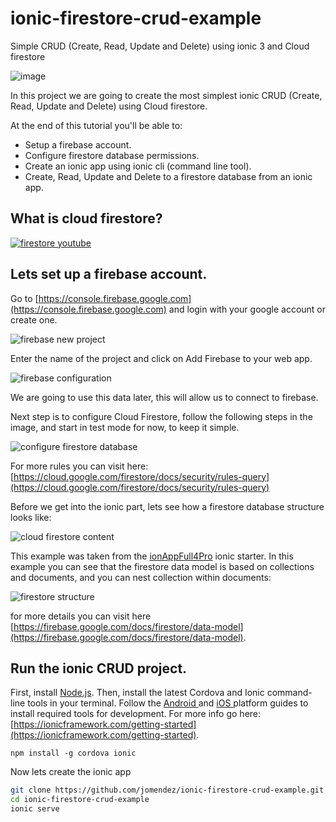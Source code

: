 # ionic-firestore-crud-example
Simple CRUD (Create, Read, Update and Delete) using ionic 3 and Cloud firestore

![image](https://user-images.githubusercontent.com/8228498/79777514-5c030b80-8305-11ea-9419-49a67dd317c5.png)

In this project we are going to create the most simplest ionic CRUD (Create, Read, Update and Delete) using Cloud firestore. 

At the end of this tutorial you\'ll be able to: 

- Setup a firebase account. 
- Configure firestore database permissions. 
- Create an ionic app using ionic cli (command line tool). 
- Create, Read, Update and Delete to a firestore database from an ionic app. 

## What is cloud firestore?

[![firestore youtube](http://img.youtube.com/vi/QcsAb2RR52c/0.jpg)](http://www.youtube.com/watch?v=QcsAb2RR52c "")

## Lets set up a firebase account.

Go to [https://console.firebase.google.com](https://console.firebase.google.com) and login with your google account or create one. 

![firebase new project](https://user-images.githubusercontent.com/8228498/79777692-9bc9f300-8305-11ea-86e4-a7f9569d37c9.png)

Enter the name of the project and click on Add Firebase to your web app.

![firebase configuration](https://user-images.githubusercontent.com/8228498/79777791-c6b44700-8305-11ea-8816-746c87bd5081.png)

We are going to use this data later, this will allow us to connect to firebase. 

Next step is to configure Cloud Firestore, follow the following steps in the image, and start in test mode for now, to keep it simple. 

![configure firestore database](https://user-images.githubusercontent.com/8228498/79781318-4db7ee00-830b-11ea-8f49-8b8f05d37d89.png)

For more rules you can visit here: [https://cloud.google.com/firestore/docs/security/rules-query](https://cloud.google.com/firestore/docs/security/rules-query)


Before we get into the ionic part, lets see how a firestore database structure looks like: 


![cloud firestore content](http://www.jomendez.com/wp-content/uploads/2018/03/cloud-firestore.gif)

This example was taken from the [ionAppFull4Pro](https://www.jomendez.com/ionic-boilerplate-full-app/) ionic starter. 
In this example you can see that the firestore data model is based on collections and documents, and you can nest collection within documents: 

![firestore structure](https://user-images.githubusercontent.com/8228498/79781673-d20a7100-830b-11ea-8ade-b3af2b2f96e8.png)

for more details you can visit here [https://firebase.google.com/docs/firestore/data-model](https://firebase.google.com/docs/firestore/data-model). 

## Run the ionic CRUD project.

First, install [Node.js](http://nodejs.org/). Then, install the latest Cordova and Ionic command-line tools in your terminal. Follow the [Android ](https://cordova.apache.org/docs/en/latest/guide/platforms/android) and [iOS ](https://cordova.apache.org/docs/en/latest/guide/platforms/ios) platform guides to install required tools for development. For more info go here: [https://ionicframework.com/getting-started](https://ionicframework.com/getting-started). 

```
npm install -g cordova ionic
```

Now lets create the ionic app 

```bash
git clone https://github.com/jomendez/ionic-firestore-crud-example.git
cd ionic-firestore-crud-example
ionic serve
```


